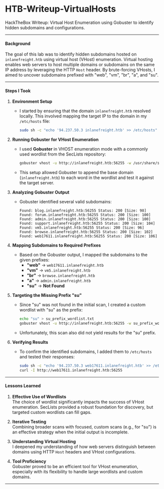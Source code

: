 # HTB-Writeup-VirtualHosts
HackTheBox Writeup: Virtual Host Enumeration using Gobuster to identify hidden subdomains and configurations.

---

#### **Background**
The goal of this lab was to identify hidden subdomains hosted on `inlanefreight.htb` using virtual host (VHost) enumeration. Virtual hosting enables web servers to host multiple domains or subdomains on the same IP address by leveraging the HTTP `Host` header. By brute-forcing VHosts, I aimed to uncover subdomains prefixed with "web", "vm", "br", "a", and "su".

---

#### **Steps I Took**

1. **Environment Setup**  
   - I started by ensuring that the domain `inlanefreight.htb` resolved locally. This involved mapping the target IP to the domain in my `/etc/hosts` file:
     ```bash
     sudo sh -c "echo '94.237.50.3 inlanefreight.htb' >> /etc/hosts"
     ```

2. **Running Gobuster for VHost Enumeration**  
   - I used **Gobuster** in VHOST enumeration mode with a commonly used wordlist from the SecLists repository:
     ```bash
     gobuster vhost -u http://inlanefreight.htb:56255 -w /usr/share/seclists/Discovery/DNS/subdomains-top1million-20000.txt --append-domain -t 10
     ```
   - This setup allowed Gobuster to append the base domain (`inlanefreight.htb`) to each word in the wordlist and test it against the target server.

3. **Analyzing Gobuster Output**  
   - Gobuster identified several valid subdomains:
     ```
     Found: blog.inlanefreight.htb:56255 Status: 200 [Size: 98]
     Found: forum.inlanefreight.htb:56255 Status: 200 [Size: 100]
     Found: admin.inlanefreight.htb:56255 Status: 200 [Size: 100]
     Found: support.inlanefreight.htb:56255 Status: 200 [Size: 104]
     Found: vm5.inlanefreight.htb:56255 Status: 200 [Size: 96]
     Found: browse.inlanefreight.htb:56255 Status: 200 [Size: 102]
     Found: web17611.inlanefreight.htb:56255 Status: 200 [Size: 106]
     ```

4. **Mapping Subdomains to Required Prefixes**  
   - Based on the Gobuster output, I mapped the subdomains to the given prefixes:
     - **"web"** → `web17611.inlanefreight.htb`
     - **"vm"** → `vm5.inlanefreight.htb`
     - **"br"** → `browse.inlanefreight.htb`
     - **"a"** → `admin.inlanefreight.htb`
     - **"su"** → **Not Found**

5. **Targeting the Missing Prefix "su"**  
   - Since "su" was not found in the initial scan, I created a custom wordlist with "su" as the prefix:
     ```bash
     echo "su" > su_prefix_wordlist.txt
     gobuster vhost -u http://inlanefreight.htb:56255 -w su_prefix_wordlist.txt --append-domain -t 10
     ```
   - Unfortunately, this scan also did not yield results for the "su" prefix.

6. **Verifying Results**  
   - To confirm the identified subdomains, I added them to `/etc/hosts` and tested their responses:
     ```bash
     sudo sh -c "echo '94.237.50.3 web17611.inlanefreight.htb' >> /etc/hosts"
     curl -I http://web17611.inlanefreight.htb:56255
     ```

---

#### **Lessons Learned**

1. **Effective Use of Wordlists**  
   The choice of wordlist significantly impacts the success of VHost enumeration. SecLists provided a robust foundation for discovery, but targeted custom wordlists can fill gaps.

2. **Iterative Testing**  
   Combining broader scans with focused, custom scans (e.g., for "su") is an effective strategy when the initial output is incomplete.

3. **Understanding Virtual Hosting**  
   I deepened my understanding of how web servers distinguish between domains using HTTP `Host` headers and VHost configurations.

4. **Tool Proficiency**  
   Gobuster proved to be an efficient tool for VHost enumeration, especially with its flexibility to handle large wordlists and custom domains.

---
